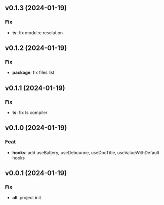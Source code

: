 ## v0.1.3 (2024-01-19)

### Fix

- **ts**: fix modulre resolution

## v0.1.2 (2024-01-19)

### Fix

- **package**: fix files list

## v0.1.1 (2024-01-19)

### Fix

- **ts**: fix ts compiler

## v0.1.0 (2024-01-19)

### Feat

- **hooks**: add useBattery, useDebounce, useDocTitle, useValueWithDefault hooks

## v0.0.1 (2024-01-19)

### Fix

- **all**: project init
